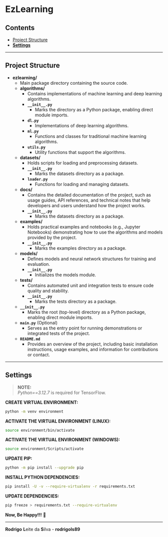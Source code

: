 # EzLearning

## Contents

 - [Project Structure](#project-structure)
 - [**Settings**](#settings)

---

<div id="project-structure"></div>

## Project Structure

 - **ezlearning/**
   - Main package directory containing the source code.
    - **algorithms/**
      - Contains implementations of machine learning and deep learning algorithms.
      - **`__init__.py`**
        - Marks the directory as a Python package, enabling direct module imports.
      - **`dl.py`**
        - Implementations of deep learning algorithms.
      - **`ml.py`**
        - Functions and classes for traditional machine learning algorithms.
      - **`utils.py`**
        - Utility functions that support the algorithms.
    - **datasets/**
      - Holds scripts for loading and preprocessing datasets.
      - **`__init__.py`**
        - Marks the datasets directory as a package.
      - **`loader.py`**
        - Functions for loading and managing datasets.
   - **docs/**
     - Contains the detailed documentation of the project, such as usage guides, API references, and technical notes that help developers and users understand how the project works.
     - **`__init__.py`**
       - Marks the datasets directory as a package.
   - **examples/**
     - Holds practical examples and notebooks (e.g., Jupyter Notebooks) demonstrating how to use the algorithms and models provided by the project.
     - **`__init__.py`**
       - Marks the examples directory as a package.
   - **models/**
     - Defines models and neural network structures for training and evaluation.
     - **`__init__.py`**
       - Initializes the models module.
   - **tests/**
     - Contains automated unit and integration tests to ensure code quality and stability.
     - **`__init__.py`**
       - Marks the tests directory as a package.
   - **`__init__.py`**
     - Marks the root (top-level) directory as a Python package, enabling direct module imports.
   - **`main.py`** (Optional)
      - Serves as the entry point for running demonstrations or integrated tests of the project.
   - **`README.md`**
     - Provides an overview of the project, including basic installation instructions, usage examples, and information for contributions or contact.

---

<div id="settings"></div>

## Settings

> **NOTE:**  
> *Python==3.12.7* is required for TensorFlow.

**CREATE VIRTUAL ENVIRONMENT:**  
```bash
python -m venv environment
```

**ACTIVATE THE VIRTUAL ENVIRONMENT (LINUX):**  
```bash
source environment/bin/activate
```

**ACTIVATE THE VIRTUAL ENVIRONMENT (WINDOWS):**  
```bash
source environment/Scripts/activate
```

**UPDATE PIP:**
```bash
python -m pip install --upgrade pip
```

**INSTALL PYTHON DEPENDENCIES:**  
```bash
pip install -U -v --require-virtualenv -r requirements.txt
```

**UPDATE DEPENDENCIES:**
```bash
pip freeze > requirements.txt --require-virtualenv
```

**Now, Be Happy!!!** 😬

---

**Rodrigo** **L**eite da **S**ilva - **rodrigols89**
